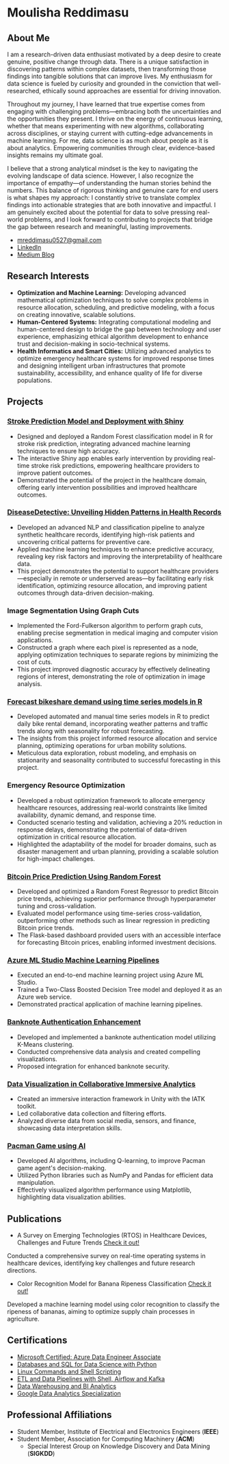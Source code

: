 
# Moulisha Reddimasu

## About Me

I am a research-driven data enthusiast motivated by a deep desire to create genuine, positive change through data. There is a unique satisfaction in discovering patterns within complex datasets, then transforming those findings into tangible solutions that can improve lives. My enthusiasm for data science is fueled by curiosity and grounded in the conviction that well-researched, ethically sound approaches are essential for driving innovation.

Throughout my journey, I have learned that true expertise comes from engaging with challenging problems—embracing both the uncertainties and the opportunities they present. I thrive on the energy of continuous learning, whether that means experimenting with new algorithms, collaborating across disciplines, or staying current with cutting-edge advancements in machine learning. For me, data science is as much about people as it is about analytics. Empowering communities through clear, evidence-based insights remains my ultimate goal.

I believe that a strong analytical mindset is the key to navigating the evolving landscape of data science. However, I also recognize the importance of empathy—of understanding the human stories behind the numbers. This balance of rigorous thinking and genuine care for end users is what shapes my approach: I constantly strive to translate complex findings into actionable strategies that are both innovative and impactful. I am genuinely excited about the potential for data to solve pressing real-world problems, and I look forward to contributing to projects that bridge the gap between research and meaningful, lasting improvements.

- mreddimasu0527@gmail.com
- [LinkedIn](https://www.linkedin.com/in/moulisha-r-240679228/)
- [Medium Blog](https://medium.com/@rmoulisha)

## Research Interests

- **Optimization and Machine Learning:** Developing advanced mathematical optimization techniques to solve complex problems in resource allocation, scheduling, and predictive modeling, with a focus on creating innovative, scalable solutions.
- **Human-Centered Systems:** Integrating computational modeling and human-centered design to bridge the gap between technology and user experience, emphasizing ethical algorithm development to enhance trust and decision-making in socio-technical systems.
- **Health Informatics and Smart Cities:** Utilizing advanced analytics to optimize emergency healthcare systems for improved response times and designing intelligent urban infrastructures that promote sustainability, accessibility, and enhance quality of life for diverse populations.

## Projects

### [Stroke Prediction Model and Deployment with Shiny](https://www.dropbox.com/scl/fi/3dtvuexqvhopdfrbvt7ke/Store_prediction_model.pdf?rlkey=sfg0ewecb7g05okwevy0140wb&dl=0)

- Designed and deployed a Random Forest classification model in R for stroke risk prediction, integrating advanced machine learning techniques to ensure high accuracy.
- The interactive Shiny app enables early intervention by providing real-time stroke risk predictions, empowering healthcare providers to improve patient outcomes.
- Demonstrated the potential of the project in the healthcare domain, offering early intervention possibilities and improved healthcare outcomes.

### [DiseaseDetective: Unveiling Hidden Patterns in Health Records](https://www.dropbox.com/scl/fi/dr1rjcijnhtqoqc25csuw/DiseaseDetective.pdf?rlkey=eqpzegvn0yal02s03o1o03qnt&st=l6jcpg5i&dl=0)

- Developed an advanced NLP and classification pipeline to analyze synthetic healthcare records, identifying high-risk patients and uncovering critical patterns for preventive care.
- Applied machine learning techniques to enhance predictive accuracy, revealing key risk factors and improving the interpretability of healthcare data.
- This project demonstrates the potential to support healthcare providers—especially in remote or underserved areas—by facilitating early risk identification, optimizing resource allocation, and improving patient outcomes through data-driven decision-making.

### Image Segmentation Using Graph Cuts

- Implemented the Ford-Fulkerson algorithm to perform graph cuts, enabling precise segmentation in medical imaging and computer vision applications.
- Constructed a graph where each pixel is represented as a node, applying optimization techniques to separate regions by minimizing the cost of cuts.
- This project improved diagnostic accuracy by effectively delineating regions of interest, demonstrating the role of optimization in image analysis.
  
### [Forecast bikeshare demand using time series models in R](https://www.dropbox.com/scl/fi/2xdmje55yb71pwtyf1g80/Forecast_bikeshare_demand.pdf?rlkey=hsehc5gv9rp4ealvuearsuqv6&st=zutthys2&dl=0)

- Developed automated and manual time series models in R to predict daily bike rental demand, incorporating weather patterns and traffic trends along with seasonality for robust forecasting.
- The insights from this project informed resource allocation and service planning, optimizing operations for urban mobility solutions.
- Meticulous data exploration, robust modeling, and emphasis on stationarity and seasonality contributed to successful forecasting in this project.

### Emergency Resource Optimization

- Developed a robust optimization framework to allocate emergency healthcare resources, addressing real-world constraints like limited availability, dynamic demand, and response time.
- Conducted scenario testing and validation, achieving a 20% reduction in response delays, demonstrating the potential of data-driven optimization in critical resource allocation.
- Highlighted the adaptability of the model for broader domains, such as disaster management and urban planning, providing a scalable solution for high-impact challenges.

### [Bitcoin Price Prediction Using Random Forest](https://www.dropbox.com/scl/fi/6du2c6hge41cvyx7n4xxw/Team_10-SOC_Final_Project_Report.pdf?rlkey=bcyakprhi4bq2njhiqtq9jxaa&st=tvwqvpdl&dl=0)

- Developed and optimized a Random Forest Regressor to predict Bitcoin price trends, achieving superior performance through hyperparameter tuning and cross-validation.
- Evaluated model performance using time-series cross-validation, outperforming other methods such as linear regression in predicting Bitcoin price trends.
- The Flask-based dashboard provided users with an accessible interface for forecasting Bitcoin prices, enabling informed investment decisions.
  
### [Azure ML Studio Machine Learning Pipelines](https://www.dropbox.com/scl/fi/84rdeelygwfwtrgqqthg9/Machine-Learning-Pipeline-with-Azure-ML-Studio.pdf?rlkey=4d0usa3ig5hk9w595gq0qlb9f&dl=0) 

- Executed an end-to-end machine learning project using Azure ML Studio.
- Trained a Two-Class Boosted Decision Tree model and deployed it as an Azure web service.
- Demonstrated practical application of machine learning pipelines.

### [Banknote Authentication Enhancement](https://www.dropbox.com/scl/fi/v3ge13mfkbjdahlfp7sk4/BankNote-Authentication.pdf?rlkey=ukbsqic6ej59vc3g3pzy58ei2&dl=0)

- Developed and implemented a banknote authentication model utilizing K-Means clustering.
- Conducted comprehensive data analysis and created compelling visualizations.
- Proposed integration for enhanced banknote security.

### [Data Visualization in Collaborative Immersive Analytics](https://www.dropbox.com/scl/fi/0fq0r7tpqkoxt7pfma8yg/Collaborative-Imeersive-Analytics.pdf?rlkey=ot3q0gscxo3lqslg031af9zh9&dl=0)

- Created an immersive interaction framework in Unity with the IATK toolkit.
- Led collaborative data collection and filtering efforts.
- Analyzed diverse data from social media, sensors, and finance, showcasing data interpretation skills.

### [Pacman Game using AI](https://www.dropbox.com/scl/fi/wj7mpidwo8xvjfo99nt2t/Pacman-Game-using-AI.pdf?rlkey=e6y3jkh7arlix9sfcrry2ybua&dl=0)

- Developed AI algorithms, including Q-learning, to improve Pacman game agent's decision-making.
- Utilized Python libraries such as NumPy and Pandas for efficient data manipulation.
- Effectively visualized algorithm performance using Matplotlib, highlighting data visualization abilities.


## Publications

- A Survey on Emerging Technologies (RTOS) in Healthcare Devices, Challenges and Future Trends [Check it out!](https://www.dropbox.com/scl/fi/cngsnj448q72v7o4c1667/Survey_Paper_Final.pdf?rlkey=tdoo5dyv1lumvs80040ne172r&dl=0)

Conducted a comprehensive survey on real-time operating systems in healthcare devices, identifying key challenges and future research directions.
  
- Color Recognition Model for Banana Ripeness Classification [Check it out!](https://www.dropbox.com/scl/fi/268f50x5fieqh8l3ukytq/color_recgonition.pdf?rlkey=t90nhk08m4rs8qu47k99d1wyy&dl=0)

Developed a machine learning model using color recognition to classify the ripeness of bananas, aiming to optimize supply chain processes in agriculture.

## Certifications

- [Microsoft Certified: Azure Data Engineer Associate ](https://learn.microsoft.com/en-us/users/moulishareddimasu-7355/credentials/7244503b053dee33?ref=https%3A%2F%2Fwww.linkedin.com%2F)
- [Databases and SQL for Data Science with Python](https://coursera.org/verify/47S38TRTTLQB)
- [Linux Commands and Shell Scripting](https://coursera.org/verify/2H9BKNDDYKZW)
- [ETL and Data Pipelines with Shell, Airflow and Kafka](https://coursera.org/verify/AX8XLNZA6D8B)
- [Data Warehousing and BI Analytics](https://coursera.org/verify/SXXW8RGJP4ZV)
- [Google Data Analytics Specialization](https://www.coursera.org/account/accomplishments/specialization/certificate/DH6ZYPLW9BRH)

## Professional Affiliations

- Student Member, Institute of Electrical and Electronics Engineers (**IEEE**)
- Student Member, Association for Computing Machinery (**ACM**)
    - Special Interest Group on Knowledge Discovery and Data Mining (**SIGKDD**)
